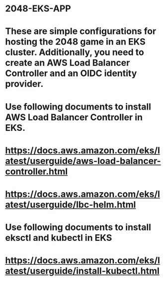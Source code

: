 # 2048-EKS-APP
# These are simple configurations for hosting the 2048 game in an EKS cluster. Additionally, you need to create an AWS Load Balancer Controller and an OIDC identity provider.
# Use following documents to install AWS Load Balancer Controller in EKS.
#
# https://docs.aws.amazon.com/eks/latest/userguide/aws-load-balancer-controller.html
# https://docs.aws.amazon.com/eks/latest/userguide/lbc-helm.html
#
# Use following documents to install eksctl and kubectl in EKS
#
# https://docs.aws.amazon.com/eks/latest/userguide/install-kubectl.html
